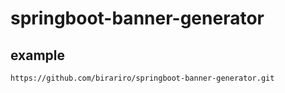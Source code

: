 # springboot-banner-generator


## example
```
https://github.com/birariro/springboot-banner-generator.git
```
